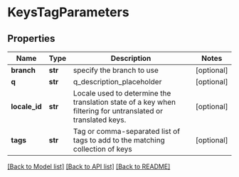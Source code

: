# KeysTagParameters

## Properties
Name | Type | Description | Notes
------------ | ------------- | ------------- | -------------
**branch** | **str** | specify the branch to use | [optional] 
**q** | **str** | q_description_placeholder | [optional] 
**locale_id** | **str** | Locale used to determine the translation state of a key when filtering for untranslated or translated keys. | [optional] 
**tags** | **str** | Tag or comma-separated list of tags to add to the matching collection of keys | [optional] 

[[Back to Model list]](../README.md#documentation-for-models) [[Back to API list]](../README.md#documentation-for-api-endpoints) [[Back to README]](../README.md)


